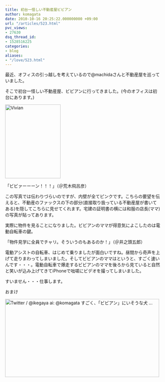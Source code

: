 ```yaml
---
title: 初台一怪しい不動産屋ビビアン
author: komagata
date: 2010-10-16 20:25:22.000000000 +09:00
url: "/articles/523.html"
pvc_views:
- 27630
dsq_thread_id:
- 1528516225
categories:
- blog
aliases:
- "/love/523.html"
---
```

最近、オフィスの引っ越しを考えているので@machidaさんと不動産屋を巡っていました。

そこで初台一怪しい不動産屋、ビビアンに行ってきました。(今のオフィスは初台にあります。)


  <a href="http://www.flickr.com/photos/komagata/5061992456/" title="Vivian by komagata, on Flickr"><img src="http://farm5.static.flickr.com/4087/5061992456_60507ec990_m.jpg" width="180" height="240" alt="Vivian" /></a>


「ビビァーーーン！！！」（＠荒木飛呂彦）

この写真では伝わりづらいのですが、内壁が全てピンクです。こちらの要望を伝えると、不動産のファックスの下の部分(直接取り扱っている不動産屋が書いてある)を隠してこちらに見せてくれます。宅建の証明書の横には和服の店長(ママ)の写真が貼ってあります。

実際に物件を見ることになりました。ビビアンのママが得意気によこしたのは電動自転車の鍵。

「物件見学に全員でチャリ。そういうのもあるのか！」（＠井之頭五郎）

電動アシストの自転車、はじめて乗りましたが面白いですね。昼間から奇声を上げて走りまわってしまいました。そしてビビアンのママはというと、すごく速いんです・・・。電動自転車で爆走するビビアンのママを後ろから見ていると自然と笑いが込み上げてきてiPhoneで咄嗟にビデオを撮ってしまいました。




すいません・・・仕事します。

おまけ





  <a href="http://www.flickr.com/photos/komagata/5086221004/" title="Twitter / @ikegaya ai: @komagata すごく、「ビビアン」にいそうな犬 ... by komagata, on Flickr"><img src="http://farm5.static.flickr.com/4085/5086221004_f744dc24e2.jpg" width="500" height="254" alt="Twitter / @ikegaya ai: @komagata すごく、「ビビアン」にいそうな犬 ..." /></a>
